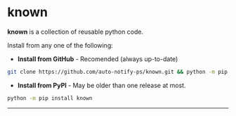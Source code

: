 
# known

**known** is a collection of reusable python code. 

Install from any one of the following:

* **Install from GitHub** - Recomended (always up-to-date)
```bash
git clone https://github.com/auto-notify-ps/known.git && python -m pip install ./known
```

* **Install from PyPI** - May be older than one release at most.
```bash
python -m pip install known
```

---
